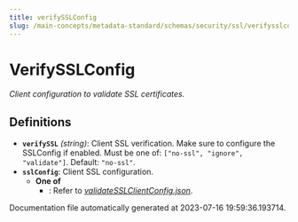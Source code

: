 ```yaml
---
title: verifySSLConfig
slug: /main-concepts/metadata-standard/schemas/security/ssl/verifysslconfig
---
```


# VerifySSLConfig

*Client configuration to validate SSL certificates.*

## Definitions

- <a id="definitions/verifySSL"></a>**`verifySSL`** *(string)*: Client SSL verification. Make sure to configure the SSLConfig if enabled. Must be one of: `["no-ssl", "ignore", "validate"]`. Default: `"no-ssl"`.
- <a id="definitions/sslConfig"></a>**`sslConfig`**: Client SSL configuration.
  - **One of**
    - : Refer to *[validateSSLClientConfig.json](#lidateSSLClientConfig.json)*.


Documentation file automatically generated at 2023-07-16 19:59:36.193714.
